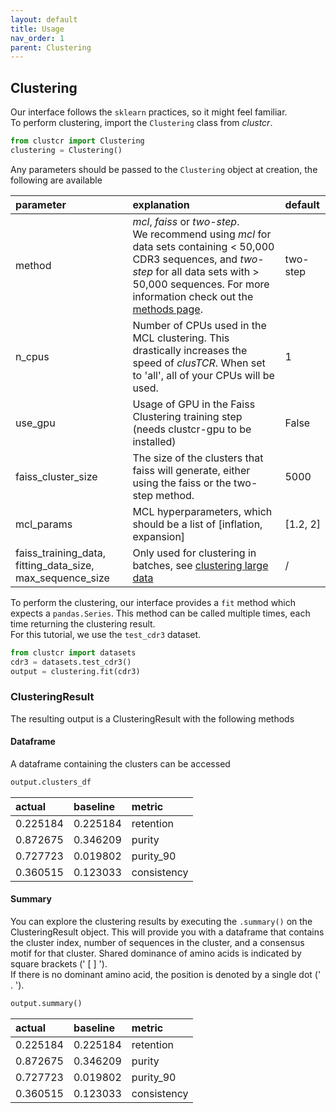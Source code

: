 ```yaml
---
layout: default
title: Usage
nav_order: 1
parent: Clustering
---
```



## Clustering

Our interface follows the `sklearn` practices, so it might feel familiar.  
To perform clustering, import the `Clustering` class from *clustcr*.

```python
from clustcr import Clustering
clustering = Clustering()
```

Any parameters should be passed to the `Clustering` object at creation, the following are available

| parameter | explanation | default |
|:-------------|:------------------|:------|
| method |  *mcl*, *faiss* or *two-step*. <br> We recommend using *mcl* for data sets containing < 50,000 CDR3 sequences, and *two-step* for all data sets with > 50,000 sequences. For more information check out the [methods page](methods). | two-step  |
| n_cpus | Number of CPUs used in the MCL clustering. This drastically increases the speed of *clusTCR*. When set to 'all', all of your CPUs will be used. | 1  |
| use_gpu | Usage of GPU in the Faiss Clustering training step (needs clustcr-gpu to be installed) | False |
| faiss_cluster_size | The size of the clusters that faiss will generate, either using the faiss or the two-step method. | 5000 |
| mcl_params | MCL hyperparameters, which should be a list of \[inflation, expansion\] | \[1.2, 2\]  |
| faiss_training_data, fitting_data_size, max_sequence_size | Only used for clustering in batches, see [clustering large data](large-data) | /  |

To perform the clustering, our interface provides a `fit` method which expects a `pandas.Series`.
This method can be called multiple times, each time returning the clustering result.  
For this tutorial, we use the `test_cdr3` dataset.

```python
from clustcr import datasets
cdr3 = datasets.test_cdr3()
output = clustering.fit(cdr3)
```

### ClusteringResult

The resulting output is a ClusteringResult with the following methods 

#### Dataframe

A dataframe containing the clusters can be accessed 

```python
output.clusters_df
```

| actual   | baseline | metric      |
| :------- | :------- | :---------- |
| 0.225184 | 0.225184 | retention   |
| 0.872675 | 0.346209 | purity      |
| 0.727723 | 0.019802 | purity_90   |
| 0.360515 | 0.123033 | consistency |

#### Summary

You can explore the clustering results by executing the `.summary()` on the ClusteringResult object. 
This will provide you with a dataframe that contains the cluster index, number of sequences in the cluster, and a consensus motif for that cluster. 
Shared dominance of amino acids is indicated by square brackets (' [ ] ').  
If there is no dominant amino acid, the position is denoted by a single dot (' . ').

```python
output.summary()
```

| actual   | baseline | metric      |
| :------- | :------- | :---------- |
| 0.225184 | 0.225184 | retention   |
| 0.872675 | 0.346209 | purity      |
| 0.727723 | 0.019802 | purity_90   |
| 0.360515 | 0.123033 | consistency |

